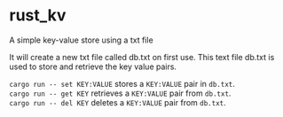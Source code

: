 # rust_kv

A simple key-value store using a txt file

It will create a new txt file called db.txt on first use.
This text file db.txt is used to store and retrieve the key value pairs.

`cargo run -- set KEY:VALUE` stores a `KEY:VALUE` pair in `db.txt`.  
`cargo run -- get KEY` retrieves a `KEY:VALUE` pair from `db.txt`.  
`cargo run -- del KEY` deletes a `KEY:VALUE` pair from `db.txt`.
